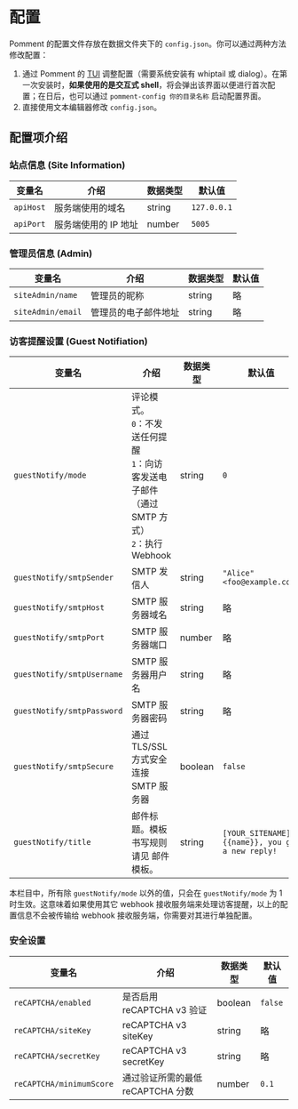 # 配置

Pomment 的配置文件存放在数据文件夹下的 `config.json`。你可以通过两种方法修改配置：

1. 通过 Pomment 的 [TUI](https://en.wikipedia.org/wiki/Text-based_user_interface) 调整配置（需要系统安装有 whiptail 或 dialog）。在第一次安装时，**如果使用的是交互式 shell**，将会弹出该界面以便进行首次配置；在日后，也可以通过 `pomment-config 你的目录名称` 启动配置界面。
2. 直接使用文本编辑器修改 `config.json`。

## 配置项介绍

### 站点信息 (Site Information)

| 变量名 | 介绍 | 数据类型 | 默认值 |
| - | - | - | - |
| `apiHost` | 服务端使用的域名 | string | `127.0.0.1` |
| `apiPort` | 服务端使用的 IP 地址 | number | `5005` |

### 管理员信息 (Admin)

| 变量名 | 介绍 | 数据类型 | 默认值 |
| - | - | - | - |
| `siteAdmin/name` | 管理员的昵称 | string | 略 |
| `siteAdmin/email` | 管理员的电子邮件地址 | string | 略 |

### 访客提醒设置 (Guest Notifiation)

| 变量名 | 介绍 | 数据类型 | 默认值 |
| - | - | - | - |
| `guestNotify/mode` | 评论模式。<br>`0`：不发送任何提醒<br>`1`：向访客发送电子邮件（通过 SMTP 方式）<br>`2`：执行 Webhook | string | `0` |
| `guestNotify/smtpSender` | SMTP 发信人 | string | `"Alice" <foo@example.com>` |
| `guestNotify/smtpHost` | SMTP 服务器域名 | string | 略 |
| `guestNotify/smtpPort` | SMTP 服务器端口 | number | 略 |
| `guestNotify/smtpUsername` | SMTP 服务器用户名 | string | 略 |
| `guestNotify/smtpPassword` | SMTP 服务器密码 | string | 略 |
| `guestNotify/smtpSecure` | 通过 TLS/SSL 方式安全连接 SMTP 服务器 | boolean | `false` |
| `guestNotify/title` | 邮件标题。模板书写规则请见 邮件模板。 | string | `[YOUR_SITENAME] {{name}}, you got a new reply!` |

本栏目中，所有除 `guestNotify/mode` 以外的值，只会在 `guestNotify/mode` 为 1 时生效。这意味着如果使用其它 webhook 接收服务端来处理访客提醒，以上的配置信息不会被传输给 webhook 接收服务端，你需要对其进行单独配置。

### 安全设置

| 变量名 | 介绍 | 数据类型 | 默认值 |
| - | - | - | - |
| `reCAPTCHA/enabled` | 是否启用 reCAPTCHA v3 验证 | boolean | `false` |
| `reCAPTCHA/siteKey` | reCAPTCHA v3 siteKey | string | 略 |
| `reCAPTCHA/secretKey` | reCAPTCHA v3 secretKey | string | 略 |
| `reCAPTCHA/minimumScore` | 通过验证所需的最低 reCAPTCHA 分数 | number | `0.1` |
